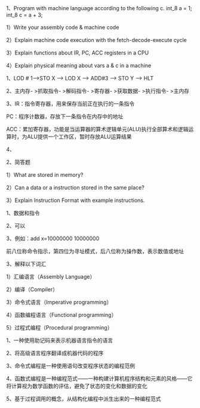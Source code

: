 1、Program with machine language according to the following c. int_8 a = 1;  int_8 c = a + 3; 

1）Write your assembly code & machine code 

2）Explain machine code execution with the fetch-decode-execute cycle 

3）Explain functions about  IR, PC, ACC registers in a CPU 

4）Explain physical meaning about vars a & c in a machine

1、LOD # 1–>STO X –> LOD X –> ADD#3 –> STO Y –> HLT

2、主内存- >抓取指令- >解码指令- >寄存器- >获取数据- >执行指令- >主内存

3、IR：指令寄存器，用来保存当前正在执行的一条指令 


PC：程序计数器，存放下一条指令在内存中的地址 

ACC：累加寄存器，功能是当运算器的算术逻辑单元(ALU)执行全部算术和逻辑运算时，为ALU提供一个工作区，暂时存放ALU运算结果

4、

2、简答题 

1）What are stored in memory? 

2）Can a data or a instruction stored in the same place?

3）Explain Instruction Format with example instructions.

1、数据和指令

2、可以

3、例如：add x=10000000 10000000

前八位称命令指示，第四位为寻址模式，后八位称为操作数，表示数值或地址

3、解释以下词汇 

1）汇编语言（Assembly Language） 

2）编译（Compiler） 

3）命令式语言（Imperative programming） 

4）函数编程语言（Functional programming） 

5）过程式编程（Procedural programming）

1、一种使用助记码来表示机器语言指令的语言

2、将高级语言程序翻译成机器代码的程序

3、命令式编程是一种使用语句改变程序状态的编程范例

4、函数式编程是一种编程范式——一种构建计算机程序结构和元素的风格——它将计算视为数学函数的评估，避免了状态的变化和数据的变化

5、基于过程调用的概念，从结构化编程中派生出来的一种编程范式





